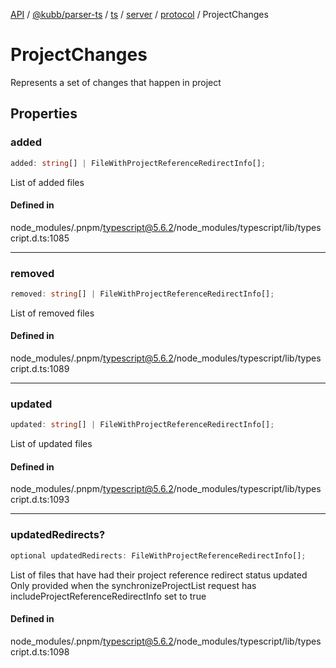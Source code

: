 [API](../../../../../../../../../packages.md) / [@kubb/parser-ts](../../../../../../../index.md) / [ts](../../../../../index.md) / [server](../../../index.md) / [protocol](../index.md) / ProjectChanges

# ProjectChanges

Represents a set of changes that happen in project

## Properties

### added

```ts
added: string[] | FileWithProjectReferenceRedirectInfo[];
```

List of added files

#### Defined in

node\_modules/.pnpm/typescript@5.6.2/node\_modules/typescript/lib/typescript.d.ts:1085

***

### removed

```ts
removed: string[] | FileWithProjectReferenceRedirectInfo[];
```

List of removed files

#### Defined in

node\_modules/.pnpm/typescript@5.6.2/node\_modules/typescript/lib/typescript.d.ts:1089

***

### updated

```ts
updated: string[] | FileWithProjectReferenceRedirectInfo[];
```

List of updated files

#### Defined in

node\_modules/.pnpm/typescript@5.6.2/node\_modules/typescript/lib/typescript.d.ts:1093

***

### updatedRedirects?

```ts
optional updatedRedirects: FileWithProjectReferenceRedirectInfo[];
```

List of files that have had their project reference redirect status updated
Only provided when the synchronizeProjectList request has includeProjectReferenceRedirectInfo set to true

#### Defined in

node\_modules/.pnpm/typescript@5.6.2/node\_modules/typescript/lib/typescript.d.ts:1098
